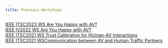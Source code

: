 ```yaml
---
title: Previous Workshops
---
```


[IEEE ITSC2023 WS Are You Happy with AV?](https://sites.google.com/view/are-you-happy-with-av-2023) <br>
[IEEE IV2022 WS Are You Happy with AV?](https://sites.google.com/view/are-you-happy-with-av/) <br>
[IEEE ITSC2021 WS Trust Calibration for HUman-AV Interactions](https://sites.google.com/view/human-av-trust-calibration/welcome) <br>
[IEEE ITSC2021 WSCommunication between AV and Human Traffic Partners](https://sites.google.com/view/av-htp-communication) <br>
